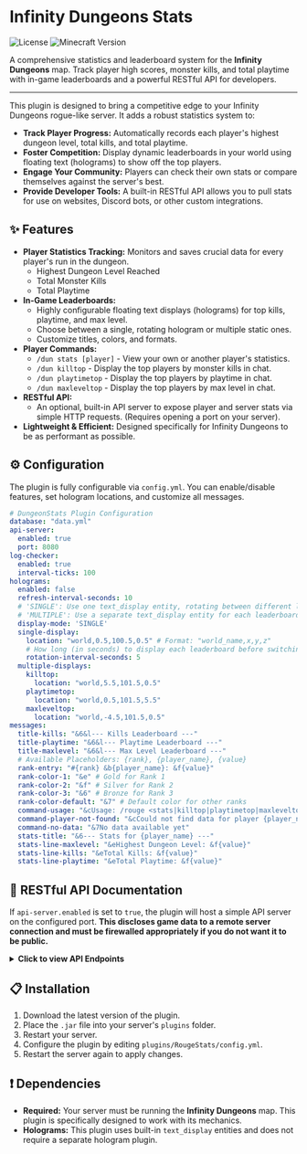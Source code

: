 # Infinity Dungeons Stats

![License](https://img.shields.io/badge/License-MIT-blue.svg) ![Minecraft Version](https://img.shields.io/badge/Minecraft-1.21+-green.svg)

A comprehensive statistics and leaderboard system for the **Infinity Dungeons** map. Track player high scores, monster kills, and total playtime with in-game leaderboards and a powerful RESTful API for developers.

---

This plugin is designed to bring a competitive edge to your Infinity Dungeons rogue-like server. It adds a robust statistics system to:
*   **Track Player Progress:** Automatically records each player's highest dungeon level, total kills, and total playtime.
*   **Foster Competition:** Display dynamic leaderboards in your world using floating text (holograms) to show off the top players.
*   **Engage Your Community:** Players can check their own stats or compare themselves against the server's best.
*   **Provide Developer Tools:** A built-in RESTful API allows you to pull stats for use on websites, Discord bots, or other custom integrations.

## ✨ Features

*   **Player Statistics Tracking:** Monitors and saves crucial data for every player's run in the dungeon.
    *   Highest Dungeon Level Reached
    *   Total Monster Kills
    *   Total Playtime
*   **In-Game Leaderboards:**
    *   Highly configurable floating text displays (holograms) for top kills, playtime, and max level.
    *   Choose between a single, rotating hologram or multiple static ones.
    *   Customize titles, colors, and formats.
*   **Player Commands:**
    *   `/dun stats [player]` - View your own or another player's statistics.
    *   `/dun killtop` - Display the top players by monster kills in chat.
    *   `/dun playtimetop` - Display the top players by playtime in chat.
    *   `/dun maxleveltop` - Display the top players by max level in chat.
*   **RESTful API:**
    *   An optional, built-in API server to expose player and server stats via simple HTTP requests. (Requires opening a port on your server).
*   **Lightweight & Efficient:** Designed specifically for Infinity Dungeons to be as performant as possible.

## ⚙️ Configuration

The plugin is fully configurable via `config.yml`. You can enable/disable features, set hologram locations, and customize all messages.

```yaml
# DungeonStats Plugin Configuration
database: "data.yml"
api-server:
  enabled: true
  port: 8080
log-checker:
  enabled: true
  interval-ticks: 100
holograms:
  enabled: false
  refresh-interval-seconds: 10
  # 'SINGLE': Use one text_display entity, rotating between different leaderboards.
  # 'MULTIPLE': Use a separate text_display entity for each leaderboard.
  display-mode: 'SINGLE'
  single-display:
    location: "world,0.5,100.5,0.5" # Format: "world_name,x,y,z"
    # How long (in seconds) to display each leaderboard before switching to the next.
    rotation-interval-seconds: 5
  multiple-displays:
    killtop:
      location: "world,5.5,101.5,0.5"
    playtimetop:
      location: "world,0.5,101.5,5.5"
    maxleveltop:
      location: "world,-4.5,101.5,0.5"
messages:
  title-kills: "&6&l--- Kills Leaderboard ---"
  title-playtime: "&6&l--- Playtime Leaderboard ---"
  title-maxlevel: "&6&l--- Max Level Leaderboard ---"
  # Available Placeholders: {rank}, {player_name}, {value}
  rank-entry: "#{rank} &b{player_name}: &f{value}"
  rank-color-1: "&e" # Gold for Rank 1
  rank-color-2: "&f" # Silver for Rank 2
  rank-color-3: "&6" # Bronze for Rank 3
  rank-color-default: "&7" # Default color for other ranks
  command-usage: "&cUsage: /rouge <stats|killtop|playtimetop|maxleveltop>"
  command-player-not-found: "&cCould not find data for player {player_name}"
  command-no-data: "&7No data available yet"
  stats-title: "&6--- Stats for {player_name} ---"
  stats-line-maxlevel: "&eHighest Dungeon Level: &f{value}"
  stats-line-kills: "&eTotal Kills: &f{value}"
  stats-line-playtime: "&eTotal Playtime: &f{value}"
```

## 🔌 RESTful API Documentation

If `api-server.enabled` is set to `true`, the plugin will host a simple API server on the configured port. **This discloses game data to a remote server connection and must be firewalled appropriately if you do not want it to be public.**

<details>
<summary><b>Click to view API Endpoints</b></summary>

### GET /players

Returns a list of online players and their current status.

**Example Response:**
```json
[
  {
    "name": "Steve3184",
    "status": "waiting",
    "health": 20.0,
    "armor": 0.0
  },
  {
    "name": "AdLambXD",
    "status": "ingame",
    "health": 15.0,
    "armor": 4.0
  },
  {
    "name": "Mark_Q",
    "status": "spectator",
    "health": 20.0,
    "armor": 0.0
  }
]
```

### GET /stats

Returns a log of completed dungeon runs.
*   **Optional Query Parameter:** `limit` (e.g., `/stats?limit=10`) - Sets the maximum number of records to return. Defaults to `0` (unlimited).

**Example Response:**
```json
[
  {
    "recordId": 6,
    "level": 63,
    "doorsOpened": 63,
    "enemiesKilled": 203,
    "bossesDefeated": 9,
    "durationSeconds": 3686
  }
]
```

### GET /playerstats

Returns the lifetime statistics for a single player.
*   **Required Query Parameter:** `name` (e.g., `/playerstats?name=Steve3184`)

**Success Response:**
```json
{
  "playerName": "Steve3184",
  "kills": 6,
  "playtimeSeconds": 38,
  "maxLevel": 1
}
```

**Error Responses:**
```json
{
  "error": "Player not found."
}
```

```json
{
  "error": "Player name query parameter is required."
}
```

### GET /killtop

Returns the top 100 players by monster kills.

**Example Response:**
```json
[
  {
    "playerName": "Steve3184",
    "kills": 6
  }
]
```

### GET /playtimetop

Returns the top 100 players by total playtime.

**Example Response:**
```json
[
  {
    "playerName": "Steve3184",
    "playtimeSeconds": 38
  }
]
```

### GET /maxleveltop

Returns the top 100 players by highest dungeon level reached.

**Example Response:**
```json
[
  {
    "playerName": "Steve3184",
    "maxLevel": 1
  }
]
```

</details>

## 📋 Installation

1.  Download the latest version of the plugin.
2.  Place the `.jar` file into your server's `plugins` folder.
3.  Restart your server.
4.  Configure the plugin by editing `plugins/RougeStats/config.yml`.
5.  Restart the server again to apply changes.

## ❗ Dependencies

*   **Required:** Your server must be running the **Infinity Dungeons** map. This plugin is specifically designed to work with its mechanics.
*   **Holograms:** This plugin uses built-in `text_display` entities and does not require a separate hologram plugin.

